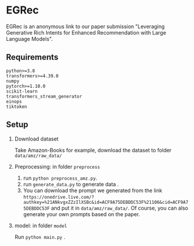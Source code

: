 # EGRec

EGRec is an anonymous link to our paper submission "Leveraging Generative Rich Intents for Enhanced Recommendation with Large Language Models".



## Requirements
```
python>=3.8
transformers>=4.39.0
numpy
pytorch>=1.10.0
scikit-learn
transformers_stream_generator
einops
tiktoken
```

## Setup

1. Download dataset
   
   Take Amazon-Books for example, download the dataset to folder `data/amz/raw_data/`
2. Preprocessing: in folder `preprocess`
   1. run `python preprocess_amz.py`.
   2. run `generate_data.py` to generate data .
   3. You can download the prompt we generated from the link `https://onedrive.live.com/?authkey=%21ANkvgxZZzIlXSBc&id=ACF9A75DEBDDC53F%21106&cid=ACF9A75DEBDDC53F` and put it in `data/amz/raw_data/`. Of course, you can also generate your own prompts based on the paper.
   

3. model: in folder `model`

   Run `python main.py` .

 
